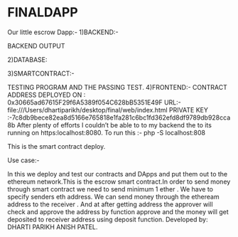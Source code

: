 # FINALDAPP

Our little escrow Dapp:-
1)BACKEND:-

BACKEND OUTPUT

2)DATABASE:


3)SMARTCONTRACT:-    

TESTING PROGRAM AND THE PASSING TEST.
4)FRONTEND:-
CONTRACT ADDRESS DEPLOYED ON : 0x30665ad67615F29f6A5389f054C628bB5351E49F
URL:-file:///Users/dhartiparikh/desktop/final/web/index.html
PRIVATE KEY :-7c8db9bece82ea8d5166e765818e1fa281c6bc1fd362efd8df9789db928cca8b
After plenty of efforts I couldn’t be able to to my backend the to its running on https:localhost:8080.    To run this :- php -S localhost:808


This is the smart contract deploy.





Use case:-

In this we deploy and test our contracts and DApps and put them out to the ethereum network.This is the escrow smart contract.In order to send money through smart contract we need to send minimum 1 ether .
We have to specify senders eth address.
We can send money through the etheream address to the receiver .
And at  after getting address the approver will check and approve the address by function approve and the money will get deposited to receiver address using deposit function.
Developed by:
DHARTI PARIKH
ANISH PATEL.

